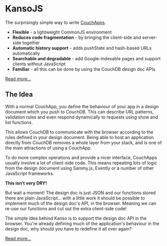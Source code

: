 # KansoJS


The surprisingly simple way to write [CouchApps](http://couchapp.org).

* __Flexible__ - a lightweight CommonJS environment
* __Reduces code fragmentation__ - by bringing the client-side and server-side together
* __Automatic history support__ - adds pushState and hash-based URLs automatically
* __Searchable and degradable__ - add Google-indexable pages and support clients without JavaScript
* __Familiar__ - all this can be done by using the CouchDB design doc APIs

[Read more...](http://kansojs.org)


## The Idea

With a normal CouchApp, you define the behaviour of your app in a design
document which you push to CouchDB. This can describe URL patterns,
validation rules and even respond dynamically to requests using show and
list functions.

This allows CouchDB to communicate with the browser according to the rules
defined in your design document. Being able to host an application
directly from CouchDB removes a whole layer from your stack, and is one of
the main attractions of using a CouchApp.

To do more complex operations and provide a nicer interface, CouchApps
usually involve a lot of client-side code. This means repeating lots of
logic from the design document using Sammy.js, Evently or a number of
other JavaScript frameworks. 

**This isn't very DRY!**

But wait a moment! The design doc is just JSON and our functions stored
there are plain JavaScript... with a little work it should be possible to
implement much of the design doc's API, in the browser. Meaning we can
re-use our functions and cut out the extra client-side code!

The simple idea behind Kanso is to support the design doc API in the
browser. You're already defining much of the application's behaviour in
the design doc, why should you have to redefine it all over again?

[Read more...](http://kansojs.org)
